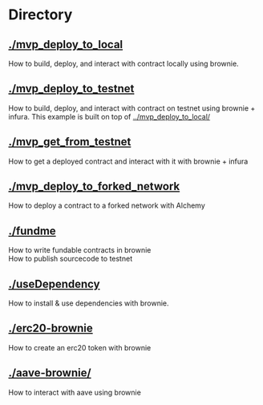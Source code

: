 # Directory

## [./mvp_deploy_to_local](./mvp_deploy_to_local/)
How to build, deploy, and interact with contract locally using brownie.

## [./mvp_deploy_to_testnet](./mvp_deploy_to_testnet/)
How to build, deploy, and interact with contract on testnet using brownie + infura.
This example is built on top of [../mvp_deploy_to_local/](../mvp_deploy_to_local/)

## [./mvp_get_from_testnet](./mvp_get_from_testnet/)
How to get a deployed contract and interact with it with brownie + infura

## [./mvp_deploy_to_forked_network](./mvp_deploy_to_forked_network/)
How to deploy a contract to a forked network with Alchemy

## [./fundme](./fundme/)
How to write fundable contracts in brownie<br/>
How to publish sourcecode to testnet

## [./useDependency](./useDependency/)
How to install & use dependencies with brownie.

## [./erc20-brownie](./erc20-brownie/)
How to create an erc20 token with brownie

## [./aave-brownie/](./aave-brownie/)
How to interact with aave using brownie